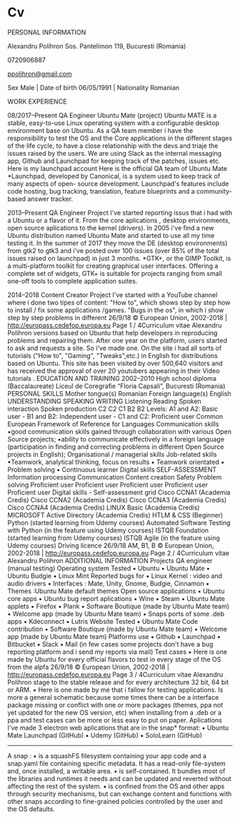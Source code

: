 # Cv
PERSONAL INFORMATION

Alexandru Polihron
Sos. Pantelimon 119, Bucuresti (Romania)

0720906887

ppolihron@gmail.com

Sex Male | Date of birth 06/05/1991 | Nationality Romanian


WORK EXPERIENCE

08/2017–Present
QA Engineer
Ubuntu Mate (project)
Ubuntu MATE is a stable, easy-to-use Linux operating system with a configurable desktop
environment base on Ubuntu.
As a QA team member i have the responsibility to test the OS and the Core applications in the
different stages of the life cycle, to have a close relationship with the devs and triaje the issues raised
by the users.
We are using Slack as the internal messaging app, Github and Launchpad for keeping track of the
patches, issues etc.
Here is my launchpad account
Here is the official QA team of Ubuntu Mate
*Launchpad, developed by Canonical, is a system used to keep track of many aspects of open-
source development. Launchpad's features include code hosting, bug tracking, translation, feature
blueprints and a community-based answer tracker.


2013–Present
QA Engineer
Project
I've started reporting issus that i had with a Ubuntu or a flavor of it. From the core aplications , desktop
environments, open source aplications to the kernel (drivers).
In 2005 i've find a new Ubuntu distribution named Ubuntu Mate and started to use all my time testing
it. In the summer of 2017 they move the DE (desktop environments) from gtk2 to gtk3 and i've posted
over 100 issues (over 85% of the total issues raised on launchpad) in just 3 months.
*GTK+, or the GIMP Toolkit, is a multi-platform toolkit for creating graphical user interfaces. Offering a
complete set of widgets, GTK+ is suitable for projects ranging from small one-off tools to complete
application suites.


2014–2018
Content Creator
Project
I've started with a YouTube channel where i done two tipes of content:
"How to", which shows step by step how to install / fix some applications /games.
"Bugs in the os", in which i show step by step problems in different
26/9/18
© European Union, 2002-2018 | http://europass.cedefop.europa.eu
Page 1 / 4Curriculum vitae
Alexandru Polihron
versions based on Ubuntu that help developers in reproducing problems and repairing them.
After one year on the platform, users started to ask and requests a site. So i've made one.
On the site i had all sorts of tutorials ("How to", "Gaming", "Tweaks",etc.) in English for distributions
based on Ubuntu.
This site has been visited by over 500,640 visitors and has received the approval of over 20 youtubers
appearing in their Video tutorials .
EDUCATION AND TRAINING
2002–2010
High school diploma (Baccalaureate)
Liceul de Coregrafie “Floria Capsali”, Bucuresti (Romania)
PERSONAL SKILLS
Mother tongue(s)
Romanian
Foreign language(s)
English
UNDERSTANDING
SPEAKING
WRITING
Listening Reading Spoken interaction Spoken production
C2 C2 C1 B2
B2
Levels: A1 and A2: Basic user - B1 and B2: Independent user - C1 and C2: Proficient user
Common European Framework of Reference for Languages
Communication skills
▪good communication skills gained through collaboration with various Open Source projects;
▪ability to communicate effectively in a foreign language (participation in finding and correcting
problems in different Open Source projects in English);
Organisational / managerial skills
Job-related skills
▪Teamwork, analytical thinking, focus on results
▪ Teamwork orientated
▪ Problem solving
▪ Continuous learner
Digital skills
SELF-ASSESSMENT
Information
processing Communication Content
creation Safety Problem
solving
Proficient user Proficient user Proficient user Proficient user Proficient user
Digital skills - Self-assessment grid
Cisco CCNA1 (Academia Credis)
Cisco CCNA2 (Academia Credis)
Cisco CCNA3 (Academia Credis)
Cisco CCNA4 (Academia Credis)
LINUX Basic (Academia Credis)
MICROSOFT Active Directory (Academia Credis)
HTLM & CSS (Beginner)
Python (started learning from Udemy courses)
Automated Software Testing with Python (in the feature using Udemy courses)
ISTQB Foundation (started learning from Udemy courses)
ISTQB Agile (in the feature using Udemy courses)
Driving licence
26/9/18
AM, B1, B
© European Union, 2002-2018 | http://europass.cedefop.europa.eu
Page 2 / 4Curriculum vitae
Alexandru Polihron
ADDITIONAL INFORMATION
Projects
QA engineer (manual testing)
Operating system Tested
▪ Ubuntu
▪ Ubuntu Mate
▪ Ubuntu Budgie
▪ Linux Mint
Reported bugs for
▪ Linux Kernel : video and audio drivers
▪ Interfaces : Mate, Unity, Gnome, Budgie, Cinnamon
▪ Themes :Ubuntu Mate default themes
Open source applications
▪ Ubuntu core apps
▪ Ubuntu bug report aplications
▪ Wine
▪ Steam
▪ Ubuntu Mate applets
▪ Firefox
▪ Plank
▪ Software Boutique (made by Ubuntu Mate team)
▪ Welcome app (made by Ubuntu Mate team)
▪ Snaps ports of some .deb apps
▪ Kdeconnect
▪ Lutris
Website Tested
▪ Ubuntu Mate
Code contribution
▪ Software Boutique (made by Ubuntu Mate team)
▪ Welcome app (made by Ubuntu Mate team)
Platforms use
▪ Github
▪ Launchpad
▪ Bitbucket
▪ Slack
▪ Mail (in few cases some projects don't have a bug reporting platform and i send my reports via
mail)
Test cases
▪ Here is one made by Ubuntu for every official flavors to test in every stage of the OS from the alpfa
26/9/18
© European Union, 2002-2018 | http://europass.cedefop.europa.eu
Page 3 / 4Curriculum vitae
Alexandru Polihron
stage to the stable release and for every architecture 32 bit, 64 bit or ARM.
▪ Here is one made by me that i fallow for testing applications. Is more a general schematic because
some times there can be a interface package missing or conflict with one or more packages
(themes, ppa not yet updated for the new OS version, etc) when installing from a .deb or a ppa and
test cases can be more or less easy to put on paper.
Aplications
I've made 3 electron web aplications that are in the snap* format:
▪ Ubuntu Mate Launchpad (GitHub)
▪ Udemy (GitHub)
▪ SoloLearn (GitHub)
*****
A snap :
▪ is a squashFS filesystem containing your app code and a snap.yaml file containing specific
metadata. It has a read-only file-system and, once installed, a writable area.
▪ is self-contained. It bundles most of the libraries and runtimes it needs and can be updated and
reverted without affecting the rest of the system.
▪ is confined from the OS and other apps through security mechanisms, but can exchange content
and functions with other snaps according to fine-grained policies controlled by the user and the OS
defaults.
